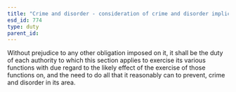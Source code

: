 ```yaml
---
title: "Crime and disorder - consideration of crime and disorder implications"
esd_id: 774
type: duty
parent_id:  
---
```


Without prejudice to any other obligation imposed on it, it shall be the duty of each authority to which this section applies to exercise its various functions with due regard to the likely effect of the exercise of those functions on, and the need to do all that it reasonably can to prevent, crime and disorder in its area.

